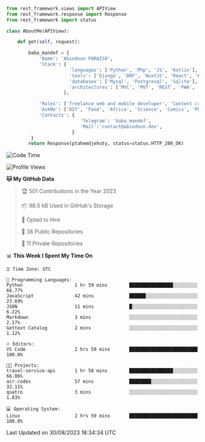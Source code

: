 ###
```python
from rest_framework.views import APIView
from rest_framework.response import Response
from rest_framework import status

class AboutMe(APIView):

    def get(self, request):

        baba_mandef = {
            'Name': 'Abiodoun PARAISO',
            'Stack': {
                       'languages': ['Python', 'Php', 'JS', 'Kotlin'],
                       'tools': ['Django', 'DRF', 'NuxtJS', 'React', 'Kotlin', 'Electron'],
                       'databases': ['Mysql', 'Postgresql', 'Sqlite'],
                       'architectures': ['MVC', 'MVT', 'REST', 'PWA', 'SPA', 'MicroServices']
                     },

            'Roles': ['freelance web and mobile developer', 'Content creator', 'Teacher', 'Mentor'],
            'AskMe': ['DIY', 'Food', 'Africa', 'Science', 'Comics', 'Photography', 'Tech', 'Programming'],
            'Contacts': {
                           'Telegram': 'baba_mandef',
                           'Mail':'contact@abiodoun.dev',
                        }
         }
        return Response(ptahemdjehuty, status=status.HTTP_200_OK)

```                    

<!--START_SECTION:waka-->
![Code Time](http://img.shields.io/badge/Code%20Time-751%20hrs%2039%20mins-blue)

![Profile Views](http://img.shields.io/badge/Profile%20Views-0-blue)

**🐱 My GitHub Data** 

> 🏆 501 Contributions in the Year 2023
 > 
> 📦 98.5 kB Used in GitHub's Storage 
 > 
> 💼 Opted to Hire
 > 
> 📜 38 Public Repositories 
 > 
> 🔑 11 Private Repositories  
 > 
📊 **This Week I Spent My Time On** 

```text
⌚︎ Time Zone: UTC

💬 Programming Languages: 
Python                   1 hr 59 mins        ████████████████░░░░░░░░░   66.77% 
JavaScript               42 mins             ██████░░░░░░░░░░░░░░░░░░░   23.69% 
JSON                     11 mins             █░░░░░░░░░░░░░░░░░░░░░░░░   6.22% 
Markdown                 3 mins              ░░░░░░░░░░░░░░░░░░░░░░░░░   2.17% 
Gettext Catalog          2 mins              ░░░░░░░░░░░░░░░░░░░░░░░░░   1.12%

🔥 Editors: 
VS Code                  2 hrs 59 mins       █████████████████████████   100.0%

🐱‍💻 Projects: 
travel-service-api       1 hr 58 mins        ████████████████░░░░░░░░░   66.06% 
air-codes                57 mins             ████████░░░░░░░░░░░░░░░░░   32.11% 
quatro                   3 mins              ░░░░░░░░░░░░░░░░░░░░░░░░░   1.83%

💻 Operating System: 
Linux                    2 hrs 59 mins       █████████████████████████   100.0%

```


 Last Updated on 30/08/2023 18:34:34 UTC
<!--END_SECTION:waka-->
